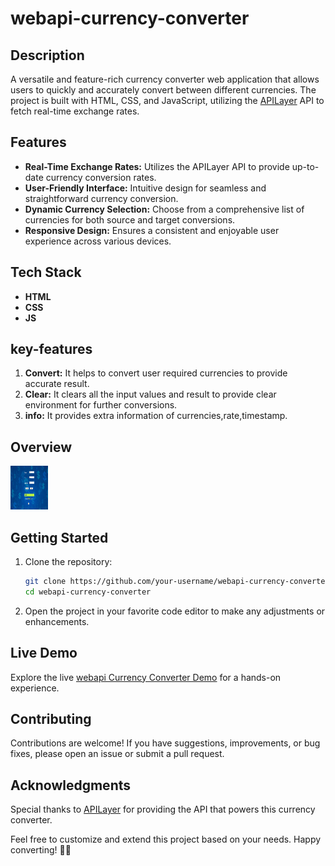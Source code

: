 # webapi-currency-converter

## Description

A versatile and feature-rich currency converter web application that allows users to quickly and accurately convert between different currencies. The project is built with HTML, CSS, and JavaScript, utilizing the [APILayer](https://apilayer.com/) API to fetch real-time exchange rates.

## Features

- **Real-Time Exchange Rates:** Utilizes the APILayer API to provide up-to-date currency conversion rates.
- **User-Friendly Interface:** Intuitive design for seamless and straightforward currency conversion.
- **Dynamic Currency Selection:** Choose from a comprehensive list of currencies for both source and target conversions.
- **Responsive Design:** Ensures a consistent and enjoyable user experience across various devices.

## Tech Stack

- **HTML**
- **CSS**
- **JS**

## key-features

1. **Convert:** It helps to convert user required currencies to provide accurate result.
2. **Clear:** It clears all the input values and result to provide clear environment for further conversions.
3. **info:** It provides extra information of currencies,rate,timestamp.

## Overview

<img src="https://github.com/mounikasangana0126/webapi-currency-converter/blob/main/screenshots/img3.png" width="60px" height="70px"/>

## Getting Started

1. Clone the repository:

   ```bash
   git clone https://github.com/your-username/webapi-currency-converter.git
   cd webapi-currency-converter
   ```

2. Open the project in your favorite code editor to make any adjustments or enhancements.

## Live Demo

Explore the live [webapi Currency Converter Demo](https://webapi-currency-converter.netlify.app/) for a hands-on experience.

## Contributing

Contributions are welcome! If you have suggestions, improvements, or bug fixes, please open an issue or submit a pull request.

## Acknowledgments

Special thanks to [APILayer](https://apilayer.com/) for providing the API that powers this currency converter.

Feel free to customize and extend this project based on your needs. Happy converting! 💱🌐
